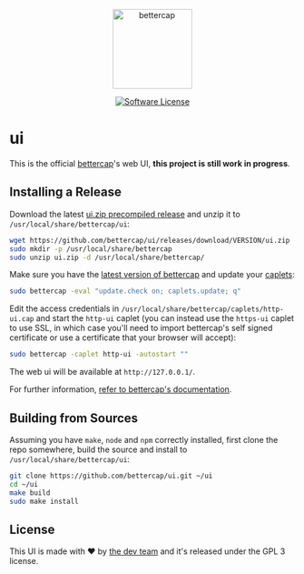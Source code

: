<p align="center">
  <img alt="bettercap" src="https://github.com/bettercap/ui/blob/master/src/assets/images/logo.png" height="140" />
  <p align="center">
    <a href="https://github.com/bettercap/bettercap/blob/master/LICENSE.md"><img alt="Software License" src="https://img.shields.io/badge/license-GPL3-brightgreen.svg?style=flat-square"></a>
  </p>
</p>

# ui

This is the official [bettercap](https://www.bettercap.org/)'s web UI, **this project is still work in progress**. 

## Installing a Release

Download the latest [ui.zip precompiled release](https://github.com/bettercap/ui/releases) and unzip it to `/usr/local/share/bettercap/ui`:

```sh
wget https://github.com/bettercap/ui/releases/download/VERSION/ui.zip
sudo mkdir -p /usr/local/share/bettercap
sudo unzip ui.zip -d /usr/local/share/bettercap/
```

Make sure you have the [latest version of bettercap](https://github.com/bettercap/bettercap/releases) and update your [caplets](https://github.com/bettercap/caplets):

```sh
sudo bettercap -eval "update.check on; caplets.update; q"
```

Edit the access credentials in `/usr/local/share/bettercap/caplets/http-ui.cap` and start the `http-ui` caplet (you can instead use the `https-ui` caplet to use SSL, in which case you'll need to import bettercap's self signed certificate or use a certificate that your browser will accept): 

```sh
sudo bettercap -caplet http-ui -autostart ""
```

The web ui will be available at `http://127.0.0.1/`.

For further information, [refer to bettercap's documentation](https://www.bettercap.org/).

## Building from Sources

Assuming you have `make`, `node` and `npm` correctly installed, first clone the repo somewhere, build the source and install to `/usr/local/share/bettercap/ui`:

```sh
git clone https://github.com/bettercap/ui.git ~/ui
cd ~/ui
make build
sudo make install
```

## License

This UI is made with ♥  by [the dev team](https://github.com/bettercap/ui/graphs/contributors) and it's released under the GPL 3 license.

